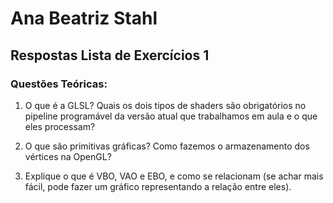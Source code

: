 # Ana Beatriz Stahl

## Respostas Lista de Exercícios 1

### Questões Teóricas:

1. O que é a GLSL? Quais os dois tipos de shaders são obrigatórios no pipeline programável
da versão atual que trabalhamos em aula e o que eles processam?

2. O que são primitivas gráficas? Como fazemos o armazenamento dos vértices na OpenGL?

3. Explique o que é VBO, VAO e EBO, e como se relacionam (se achar mais fácil, pode fazer
um gráfico representando a relação entre eles). 
